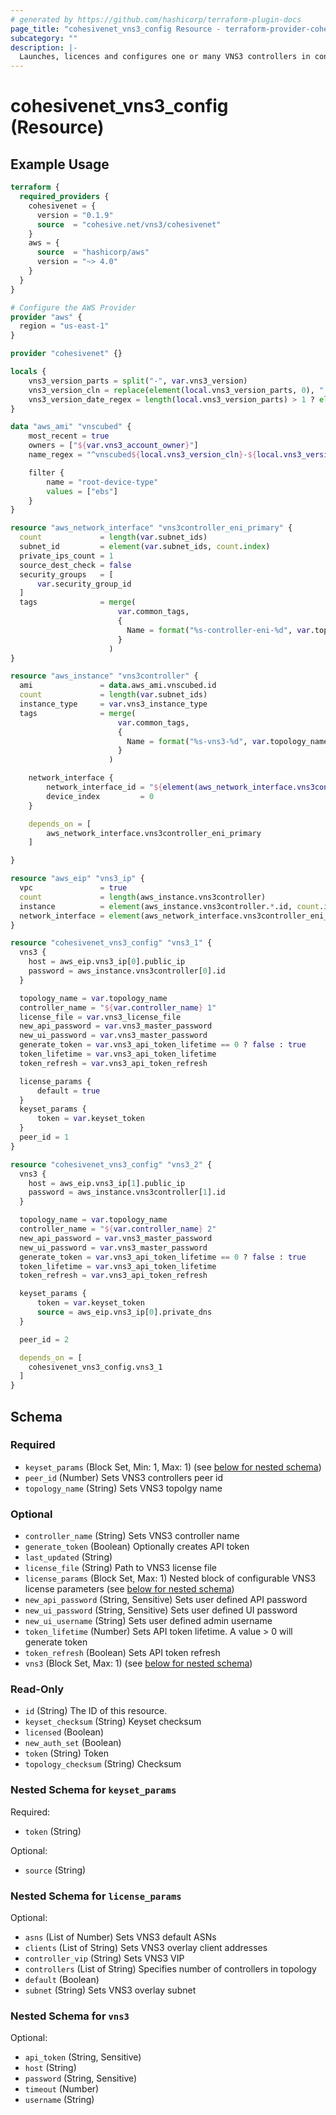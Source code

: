 ```yaml
---
# generated by https://github.com/hashicorp/terraform-plugin-docs
page_title: "cohesivenet_vns3_config Resource - terraform-provider-cohesivenet"
subcategory: ""
description: |-
  Launches, licences and configures one or many VNS3 controllers in conjunction with the AWS Terraform provider.
---
```


# cohesivenet_vns3_config (Resource)



## Example Usage

```terraform
terraform {
  required_providers {
    cohesivenet = {
      version = "0.1.9"
      source  = "cohesive.net/vns3/cohesivenet"
    }
    aws = {
      source  = "hashicorp/aws"
      version = "~> 4.0"
    }
  }
}

# Configure the AWS Provider
provider "aws" {
  region = "us-east-1"
}

provider "cohesivenet" {}

locals {
    vns3_version_parts = split("-", var.vns3_version)
    vns3_version_cln = replace(element(local.vns3_version_parts, 0), ".", "")
    vns3_version_date_regex = length(local.vns3_version_parts) > 1 ? element(local.vns3_version_parts, 1) : "[0-9a-z]+"
}

data "aws_ami" "vnscubed" {
    most_recent = true
    owners = ["${var.vns3_account_owner}"]
    name_regex = "^vnscubed${local.vns3_version_cln}-${local.vns3_version_date_regex}-${var.vns3_license_type}.*"

    filter {
        name = "root-device-type"
        values = ["ebs"]
    }
}

resource "aws_network_interface" "vns3controller_eni_primary" {
  count             = length(var.subnet_ids)
  subnet_id         = element(var.subnet_ids, count.index)
  private_ips_count = 1
  source_dest_check = false
  security_groups   = [
      var.security_group_id
  ] 
  tags              = merge(
                        var.common_tags,
                        {
                          Name = format("%s-controller-eni-%d", var.topology_name, count.index)
                        }
                      )
}

resource "aws_instance" "vns3controller" {
  ami               = data.aws_ami.vnscubed.id
  count             = length(var.subnet_ids)
  instance_type     = var.vns3_instance_type
  tags              = merge(
                        var.common_tags,
                        {
                          Name = format("%s-vns3-%d", var.topology_name, count.index)
                        }
                      )

    network_interface {
        network_interface_id = "${element(aws_network_interface.vns3controller_eni_primary.*.id, count.index)}"
        device_index         = 0
    }

    depends_on = [
        aws_network_interface.vns3controller_eni_primary
    ]

}

resource "aws_eip" "vns3_ip" {
  vpc               = true
  count             = length(aws_instance.vns3controller)
  instance          = element(aws_instance.vns3controller.*.id, count.index)
  network_interface = element(aws_network_interface.vns3controller_eni_primary.*.id, count.index)
}

resource "cohesivenet_vns3_config" "vns3_1" {
  vns3 {
    host = aws_eip.vns3_ip[0].public_ip
    password = aws_instance.vns3controller[0].id
  }

  topology_name = var.topology_name
  controller_name = "${var.controller_name} 1"
  license_file = var.vns3_license_file
  new_api_password = var.vns3_master_password
  new_ui_password = var.vns3_master_password
  generate_token = var.vns3_api_token_lifetime == 0 ? false : true
  token_lifetime = var.vns3_api_token_lifetime
  token_refresh = var.vns3_api_token_refresh

  license_params {
      default = true
  }
  keyset_params {
      token = var.keyset_token
  }
  peer_id = 1
}

resource "cohesivenet_vns3_config" "vns3_2" {
  vns3 {
    host = aws_eip.vns3_ip[1].public_ip
    password = aws_instance.vns3controller[1].id
  }

  topology_name = var.topology_name
  controller_name = "${var.controller_name} 2"
  new_api_password = var.vns3_master_password
  new_ui_password = var.vns3_master_password
  generate_token = var.vns3_api_token_lifetime == 0 ? false : true
  token_lifetime = var.vns3_api_token_lifetime
  token_refresh = var.vns3_api_token_refresh

  keyset_params {
      token = var.keyset_token
      source = aws_eip.vns3_ip[0].private_dns
  }

  peer_id = 2

  depends_on = [
    cohesivenet_vns3_config.vns3_1
  ]
}
```

<!-- schema generated by tfplugindocs -->
## Schema

### Required

- `keyset_params` (Block Set, Min: 1, Max: 1) (see [below for nested schema](#nestedblock--keyset_params))
- `peer_id` (Number) Sets VNS3 controllers peer id
- `topology_name` (String) Sets VNS3 topolgy name

### Optional

- `controller_name` (String) Sets VNS3 controller name
- `generate_token` (Boolean) Optionally creates API token
- `last_updated` (String)
- `license_file` (String) Path to VNS3 license file
- `license_params` (Block Set, Max: 1) Nested block of configurable VNS3 license parameters (see [below for nested schema](#nestedblock--license_params))
- `new_api_password` (String, Sensitive) Sets user defined API password
- `new_ui_password` (String, Sensitive) Sets user defined UI password
- `new_ui_username` (String) Sets user defined admin username
- `token_lifetime` (Number) Sets API token lifetime. A value > 0 will generate token
- `token_refresh` (Boolean) Sets API token refresh
- `vns3` (Block Set, Max: 1) (see [below for nested schema](#nestedblock--vns3))

### Read-Only

- `id` (String) The ID of this resource.
- `keyset_checksum` (String) Keyset checksum
- `licensed` (Boolean)
- `new_auth_set` (Boolean)
- `token` (String) Token
- `topology_checksum` (String) Checksum

<a id="nestedblock--keyset_params"></a>
### Nested Schema for `keyset_params`

Required:

- `token` (String)

Optional:

- `source` (String)


<a id="nestedblock--license_params"></a>
### Nested Schema for `license_params`

Optional:

- `asns` (List of Number) Sets VNS3 default ASNs
- `clients` (List of String) Sets VNS3 overlay client addresses
- `controller_vip` (String) Sets VNS3 VIP
- `controllers` (List of String) Specifies number of controllers in topology
- `default` (Boolean)
- `subnet` (String) Sets VNS3 overlay subnet


<a id="nestedblock--vns3"></a>
### Nested Schema for `vns3`

Optional:

- `api_token` (String, Sensitive)
- `host` (String)
- `password` (String, Sensitive)
- `timeout` (Number)
- `username` (String)


